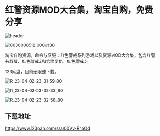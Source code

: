 # 红警资源MOD大合集，淘宝自购，免费分享

![header](https://pic.shejibiji.com/i/2023/04/02/6429a16637f94.jpg)

![0000006512.600x338](https://pic.shejibiji.com/i/2023/04/02/6429a19392e61.jpg)

淘宝自购资源，命令与征服：红色警戒系列游戏以及资源MOD大合集，包含红警共辉版、红色警戒2和尤里复仇、红色警戒3。

123网盘，目前无限速下载。

![R_23-04-02-23-31-59_80](https://pic.shejibiji.com/i/2023/04/02/64299ff941bc0.jpg)

![R_23-04-02-23-33-33_80](https://pic.shejibiji.com/i/2023/04/02/6429a05a3296e.jpg)

![R_23-04-02-23-32-58_80](https://pic.shejibiji.com/i/2023/04/02/6429a05f8adf9.jpg)

## 下载地址

https://www.123pan.com/s/ar00Vv-RnaOd